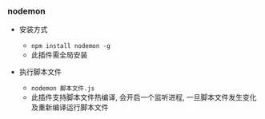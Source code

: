 ### nodemon

* 安装方式
    * `npm install nodemon -g`
    * 此插件需全局安装

* 执行脚本文件
    * `nodemon 脚本文件.js` 
    * 此插件支持脚本文件热编译, 会开启一个监听进程, 一旦脚本文件发生变化及重新编译运行脚本文件